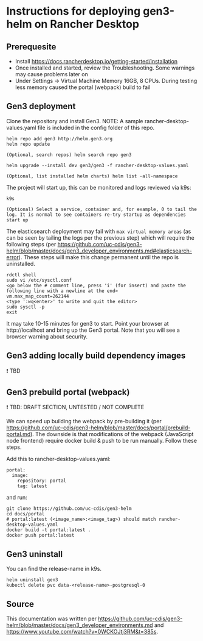 # Instructions for deploying gen3-helm on Rancher Desktop

## Prerequesite

* Install https://docs.rancherdesktop.io/getting-started/installation
* Once installed and started, review the Troubleshooting. Some warnings may cause problems later on
* Under Settings -> Virtual Machine Memory 16GB, 8 CPUs. During testing less memory caused the portal (webpack) build to fail

## Gen3 deployment
Clone the repository and install Gen3. NOTE: A sample rancher-desktop-values.yaml file is included in the config folder of this repo.
```
helm repo add gen3 http://helm.gen3.org
helm repo update

(Optional, search repos) helm search repo gen3

helm upgrade --install dev gen3/gen3 -f rancher-desktop-values.yaml

(Optional, list installed helm charts) helm list -all-namespace
```

The project will start up, this can be monitored and logs reviewed via k9s:
```
k9s

(Optional) Select a service, container and, for example, 0 to tail the log. It is normal to see containers re-try startup as dependencies start up
```

The elasticsearch deployment may fail with `max virtual memory areas` (as can be seen by tailing the logs per the
previous step) which will require the following steps (per
https://github.com/uc-cdis/gen3-helm/blob/master/docs/gen3_developer_environments.md#elasticsearch-error). These
steps will make this change permanent until the repo is uninstalled.
```
rdctl shell
sudo vi /etc/sysctl.conf
<go below the # comment line, press 'i' (for insert) and paste the following line with a newline at the end>
vm.max_map_count=262144
<type ':wq<enter>' to write and quit the editor>
sudo sysctl -p
exit
```

It may take 10-15 minutes for gen3 to start. Point your browser at http://localhost and bring up the Gen3 portal.
Note that you will see a browser warning about security.

## Gen3 adding locally build dependency images

❗ TBD

## Gen3 prebuild portal (webpack)

❗ TBD: DRAFT SECTION, UNTESTED / NOT COMPLETE

We can speed up building the webpack by pre-building it
(per https://github.com/uc-cdis/gen3-helm/blob/master/docs/portal/prebuild-portal.md). The downside is that
modifications of the webpack (JavaScript node frontend) require docker build & push to be run manually. Follow these
steps.

Add this to rancher-desktop-values.yaml:
```
portal:
  image:
    repository: portal
    tag: latest
```

and run:
```
git clone https://github.com/uc-cdis/gen3-helm
cd docs/portal
# portal:latest (<image_name>:<image_tag>) should match rancher-desktop-values.yaml
docker build -t portal:latest .
docker push portal:latest
```

## Gen3 uninstall

You can find the release-name in k9s.
```
helm uninstall gen3
kubectl delete pvc data-<release-name>-postgresql-0
```

## Source

This documentation was written per https://github.com/uc-cdis/gen3-helm/blob/master/docs/gen3_developer_environments.md and https://www.youtube.com/watch?v=0WCKOJtj3RM&t=385s.
